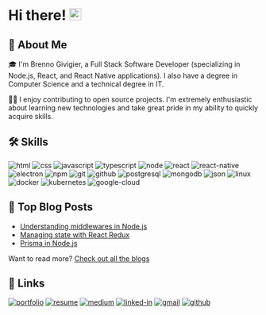 # Hi there! <img src="https://media.giphy.com/media/hvRJCLFzcasrR4ia7z/giphy.gif" width="24px" height="24px">

## 🚀 About Me

🎓 I'm Brenno Givigier, a Full Stack Software Developer (specializing in Node.js, React, and React Native applications). I also have a degree in Computer Science and a technical degree in IT.

👨‍💻 I enjoy contributing to open source projects. I'm extremely enthusiastic about learning new technologies and take great pride in my ability to quickly acquire skills.

## 🛠️ Skills

![html](https://img.shields.io/badge/HTML5-E34F26?style=for-the-badge&logo=html5&logoColor=white)
![css](https://img.shields.io/badge/css3-663399?style=for-the-badge&logo=css&logoColor=white)
![javascript](https://img.shields.io/badge/JavaScript-F7DF1E?style=for-the-badge&logo=javascript&logoColor=black)
![typescript](https://img.shields.io/badge/TypeScript-3178C6?style=for-the-badge&logo=typescript&logoColor=white)
![node](https://img.shields.io/badge/Node-5FA04E?style=for-the-badge&logo=node.js&logoColor=white)
![react](https://img.shields.io/badge/React-61DAFB?style=for-the-badge&logo=react&logoColor=black)
![react-native](https://img.shields.io/badge/React_Native-61DAFB?style=for-the-badge&logo=react&logoColor=black)
![electron](https://img.shields.io/badge/Electron-47848F?style=for-the-badge&logo=electron&logoColor=white)
![npm](https://img.shields.io/badge/npm-CB3837?style=for-the-badge&logo=npm&logoColor=whute)
![git](https://img.shields.io/badge/git-F05032?style=for-the-badge&logo=git&logoColor=white)
![github](https://img.shields.io/badge/github-181717?style=for-the-badge&logo=github&logoColor=white)
![postgresql](https://img.shields.io/badge/postgresql-4169E1?style=for-the-badge&logo=postgresql&logoColor=white)
![mongodb](https://img.shields.io/badge/mongodb-47A248?style=for-the-badge&logo=mongodb&logoColor=white)
![json](https://img.shields.io/badge/json-000000?style=for-the-badge&logo=json&logoColor=white)
![linux](https://img.shields.io/badge/linux-FCC624?style=for-the-badge&logo=linux&logoColor=black)
![docker](https://img.shields.io/badge/docker-2496ED?style=for-the-badge&logo=docker&logoColor=white)
![kubernetes](https://img.shields.io/badge/kubernetes-326CE5?style=for-the-badge&logo=kubernetes&logoColor=white)
![google-cloud](https://img.shields.io/badge/Google_Cloud-4285F4?style=for-the-badge&logo=google-cloud&logoColor=FFFFFF)

## 📝 Top Blog Posts

- [Understanding middlewares in Node.js](https://medium.com/@brennogivigier/entendendo-middlewares-no-node-js-e-por-que-eles-são-tão-poderosos-83348124b4c3)
- [Managing state with React Redux](https://medium.com/@brennogivigier/%EF%B8%8F-gerenciando-estado-com-react-redux-o-guia-prático-e-atual-66621b26cee7)
- [Prisma in Node.js](https://medium.com/@brennogivigier/prisma-no-node-js-banco-de-dados-simples-moderno-e-tipado-cfaf0a75fdcd)

Want to read more? [Check out all the blogs](medium.com/@brennogivigier)

## 🔗 Links

[![portfolio](https://img.shields.io/badge/Portfolio-5340ff?style=for-the-badge&logo=Google-chrome&logoColor=white)](https://brennogf.github.io/)
[![resume](https://img.shields.io/badge/Resume-4285F4?style=for-the-badge&logo=google-docs&logoColor=white)](https://drive.google.com/file/d/1zXvdYkTFMdb1IX5kfOXBMV29PFGspiXJ/view?usp=drive_link)
[![medium](https://img.shields.io/badge/medium-000000?style=for-the-badge&logo=medium&logoColor=white)](https://medium.com/@brennogivigier)
[![linked-in](https://custom-icon-badges.demolab.com/badge/LinkedIn-0A66C2?logo=linkedin-white&logoColor=fff&style=for-the-badge)](https://www.linkedin.com/in/brenno-givigier/)
[![gmail](https://img.shields.io/badge/Gmail-D14836?style=for-the-badge&logo=Gmail&logoColor=white)](mailto:brennogivigier@gmail.com)
[![github](https://img.shields.io/badge/GitHub-000000?style=for-the-badge&logo=GitHub&logoColor=white)](https://github.com/brennogf)
